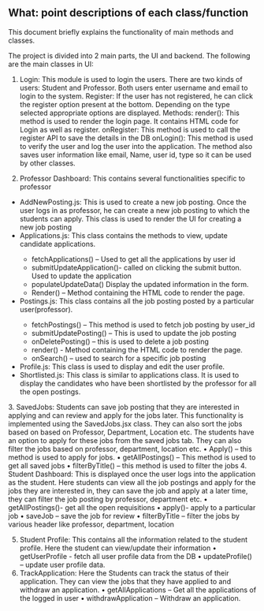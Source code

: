 ## What: point descriptions of each class/function
This document briefly explains the functionality of main methods and classes.

The project is divided into 2 main parts, the UI and backend. 
The following are the main classes in UI:
1.	Login:
This module is used to login the users. There are two kinds of users: Student and Professor. Both users enter username and email to login to the system.
Register: If the user has not registered, he can click the register option present at the bottom. 
Depending on the type selected appropriate options are displayed. 
Methods: render(): This method is used to render the login page. It contains HTML code for Login as well as register. 
onRegister: This method is used to call the register API to save the details in the DB
onLogin(): This method is used to verify the user and log the user into the application. The method also saves user information like email, Name, user id, type so it can be used by other classes.

2.	Professor Dashboard: This contains several functionalities specific to professor 
<ul>
 <li>AddNewPosting.js: This is used to create a new job posting. Once the user logs in as professor, he can create a new job posting to which the students can apply. This class is used to render the UI for creating a new job posting</li>
<li>Applications.js: This class contains the methods to view, update candidate applications.</li>
 <ul>
 <li>fetchApplications() – Used to get all the applications by user id</li>
 <li>submitUpdateApplication()- called on clicking the submit button. Used to update the application</li>
 <li>	populateUpdateData() Display the updated information in the form.</li>
<li>Render() – Method containing the HTML code to render the page.</li>
 </ul>
<li>Postings.js: This class contains all the job posting posted by a particular user(professor).</li>
 <ul>
<li>fetchPostings() – This method is used to fetch job posting by user_id</li>
<li>submitUpdatePosting() – This is used to update the job posting </li>
<li>onDeletePosting() – this is used to delete a job posting</li>
<li>render() - Method containing the HTML code to render the page.</li>
<li>onSearch() – used to search for a specific job posting</li>
 </ul>
<li>Profile.js: This class is used to display and edit the user profile. </li>
<li>Shortlisted.js: This class is similar to applications class. It is used to display the candidates who have been shortlisted by the professor for all the open postings.</li>
</ul>
3.	SavedJobs: Students can save job posting that they are interested in applying and can review and apply for the jobs later. This functionality is implemented using the SavedJobs.jsx class. They can also sort the jobs based on based on Professor, Department, Location etc. The students have an option to apply for these jobs from the saved jobs tab. They can also filter the jobs based on professor, department, location etc.
•	Apply() – this method is used to apply for jobs.
•	getAllPostings() – This method is used to get all saved jobs
•	filterByTitle() – this method is used to filter the jobs
4.	Student Dashboard: This is displayed once the user logs into the application as the student. Here students can view all the job postings and apply for the jobs they are interested in, they can save the job and apply at a later time, they can filter the job posting by professor, department etc.
•	getAllPostings()- get all the open requisitions
•	apply()- apply to a particular job
•	saveJob – save the job for review 
•	filterByTitle – filter the jobs by various header like professor, department, location 

5.	 Student Profile: This contains all the information related to the student profile. Here the student can view/update their information
•	getUserProfile  - fetch all user profile data from the DB
•	updateProfile() – update user profile data.
6.	TrackApplication: Here the Students can track the status of their application. They can view the jobs that they have applied to and withdraw an application. 
•	getAllApplications – Get all the applications of the logged in user
•	withdrawApplication – Withdraw an application.
